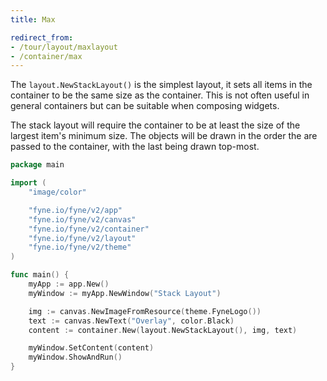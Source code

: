 ```yaml
---
title: Max

redirect_from:
- /tour/layout/maxlayout
- /container/max
---
```


The `layout.NewStackLayout()` is the simplest layout, it sets all items in
the container to be the same size as the container. This is not
often useful in general containers but can be suitable when composing
widgets.

The stack layout will require the container to be at least the size of the
largest item's minimum size. The objects will be drawn in the order
the are passed to the container, with the last being drawn top-most.

```go
package main

import (
	"image/color"

	"fyne.io/fyne/v2/app"
	"fyne.io/fyne/v2/canvas"
	"fyne.io/fyne/v2/container"
	"fyne.io/fyne/v2/layout"
	"fyne.io/fyne/v2/theme"
)

func main() {
	myApp := app.New()
	myWindow := myApp.NewWindow("Stack Layout")

	img := canvas.NewImageFromResource(theme.FyneLogo())
	text := canvas.NewText("Overlay", color.Black)
	content := container.New(layout.NewStackLayout(), img, text)

	myWindow.SetContent(content)
	myWindow.ShowAndRun()
}
```
